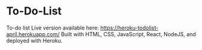 # To-Do-List
To-do list
Live version available here: https://heroku-todolist-april.herokuapp.com/
Built with HTML, CSS, JavaScript, React, NodeJS, and deployed with Heroku.
